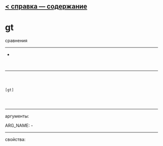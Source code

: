 [< справка — содержание](ceammc_lib.html)
---

# gt


сравнения

---

-
<br>


---


```



[gt]


            
```

---
аргументы:

ARG_NAME: -<br>

---
свойства:


